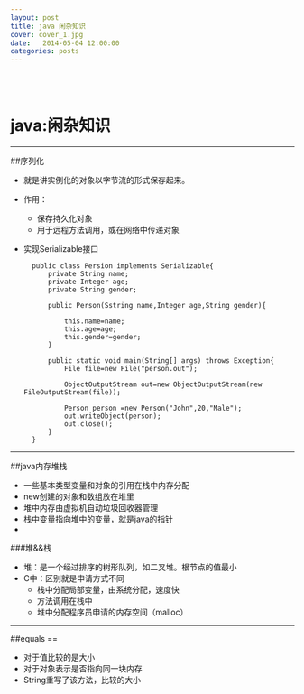```yaml
---
layout: post
title: java 闲杂知识
cover: cover_1.jpg
date:   2014-05-04 12:00:00
categories: posts
---
```

<br/>
<br/>

java:闲杂知识
===
---

##序列化
+ 就是讲实例化的对象以字节流的形式保存起来。
+ 作用：
	+ 保存持久化对象
	+ 用于远程方法调用，或在网络中传递对象

+ 实现Serializable接口



		public class Persion implements Serializable{
			private String name;
			private Integer age;
			private String gender;
	
			public Person(Sstring name,Integer age,String gender){
			
				this.name=name;
				this.age=age;
				this.gender=gender;
			}
	
			public static void main(String[] args) throws Exception{
				File file=new File("person.out");
				
				ObjectOutputStream out=new ObjectOutputStream(new FileOutputStream(file));
				
				Person person =new Person("John",20,"Male");
				out.writeObject(person);
				out.close();
			}
		}

---

##java内存堆栈
+ 一些基本类型变量和对象的引用在栈中内存分配
+ new创建的对象和数组放在堆里
+ 堆中内存由虚拟机自动垃圾回收器管理
+ 栈中变量指向堆中的变量，就是java的指针
+ 
###堆&&栈
+ 堆：是一个经过排序的树形队列，如二叉堆。根节点的值最小
+ C中：区别就是申请方式不同
	+ 栈中分配局部变量，由系统分配，速度快
	+ 方法调用在栈中
	+ 堆中分配程序员申请的内存空间（malloc）
	
	

---

##equals ==
+ 对于值比较的是大小
+ 对于对象表示是否指向同一块内存
+ String重写了该方法，比较的大小
